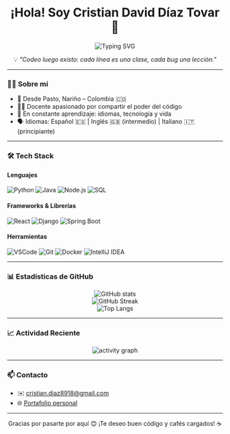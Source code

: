 <h1 align="center">¡Hola! Soy Cristian David Díaz Tovar 👋</h1>

<p align="center">
  <img src="https://readme-typing-svg.herokuapp.com?font=Fira+Code&duration=3500&pause=1000&color=00F7FF&center=true&vCenter=true&width=440&lines=Desarrollador+de+Software+💻;Docente+de+Programaci%C3%B3n+📘;Amante+del+C%C3%B3digo+y+el+Caf%C3%A9+☕;Siempre+aprendiendo+algo+nuevo+🚀" alt="Typing SVG" />
</p>

<p align="center">💡 <em>"Codeo luego existo: cada línea es una clase, cada bug una lección."</em></p>

---

### 🧑‍💻 Sobre mí

- 📍 Desde Pasto, Nariño – Colombia 🇨🇴  
- 👨‍🏫 Docente apasionado por compartir el poder del código  
- 🧠 En constante aprendizaje: idiomas, tecnología y vida  
- 🗣️ Idiomas: Español 🇪🇸 | Inglés 🇬🇧 (intermedio) | Italiano 🇮🇹 (principiante)

---

### 🛠️ Tech Stack

#### Lenguajes  
![Python](https://img.shields.io/badge/Python-3776AB?style=flat&logo=python&logoColor=white)
![Java](https://img.shields.io/badge/Java-ED8B00?style=flat&logo=java&logoColor=white)
![Node.js](https://img.shields.io/badge/Node.js-339933?style=flat&logo=node.js&logoColor=white)
![SQL](https://img.shields.io/badge/SQL-4479A1?style=flat&logo=mysql&logoColor=white)

#### Frameworks & Librerías  
![React](https://img.shields.io/badge/React-20232A?style=flat&logo=react&logoColor=61DAFB)
![Django](https://img.shields.io/badge/Django-092E20?style=flat&logo=django&logoColor=white)
![Spring Boot](https://img.shields.io/badge/Spring_Boot-6DB33F?style=flat&logo=spring-boot&logoColor=white)

#### Herramientas  
![VSCode](https://img.shields.io/badge/VS_Code-007ACC?style=flat&logo=visual-studio-code&logoColor=white)
![Git](https://img.shields.io/badge/Git-F05032?style=flat&logo=git&logoColor=white)
![Docker](https://img.shields.io/badge/Docker-2496ED?style=flat&logo=docker&logoColor=white)
![IntelliJ IDEA](https://img.shields.io/badge/IntelliJ_IDEA-000000?style=flat&logo=intellij-idea&logoColor=white)

---

### 📊 Estadísticas de GitHub

<p align="center">
  <img src="https://github-readme-stats.vercel.app/api?username=cristian7712&show_icons=true&theme=tokyonight&hide_title=true&count_private=true" alt="GitHub stats" />
  <br />
  <img src="https://github-readme-streak-stats.herokuapp.com/?user=cristian7712&theme=tokyonight" alt="GitHub Streak" />
  <br />
  <img src="https://github-readme-stats.vercel.app/api/top-langs/?username=cristian7712&layout=compact&theme=tokyonight&langs_count=6" alt="Top Langs" />
</p>

---

### 📈 Actividad Reciente

<p align="center">
  <img src="https://github-readme-activity-graph.vercel.app/graph?username=cristian7712&theme=tokyo-night&area=true" alt="activity graph" />
</p>

---

### 📫 Contacto

- ✉️ cristian.diaz8918@gmail.com  
- 🌐 [Portafolio personal](https://portafolio-personal-cristian-diaz.vercel.app/)

---

<p align="center">Gracias por pasarte por aquí 😊 ¡Te deseo buen código y cafés cargados! ☕</p>
